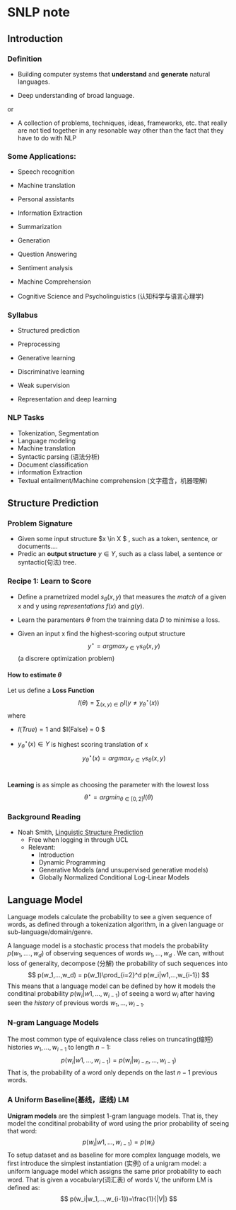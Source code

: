 # SNLP note

## Introduction

### Definition

- Building computer systems that **understand** and **generate** natural languages.

- Deep understanding of broad language.

or

- A collection of problems, techniques, ideas, frameworks, etc. that really are not tied together in any resonable way other than the fact that they have to do with NLP

### Some Applications:

- Speech recognition

- Machine translation

- Personal assistants

- Information Extraction

- Summarization

- Generation

- Question Answering

- Sentiment analysis

- Machine Comprehension

- Cognitive Science and Psycholinguistics (认知科学与语言心理学) 

### Syllabus

- Structured prediction

- Preprocessing

- Generative learning

- Discriminative learning

- Weak supervision

- Representation and deep learning

### NLP Tasks

- Tokenization, Segmentation
- Language modeling
- Machine translation
- Syntactic parsing (语法分析)
- Document classification
- information Extraction
- Textual entailment/Machine comprehension (文字蕴含，机器理解)

## Structure Prediction

### Problem Signature

- Given some input structure $x \in X $ , such as a token, sentence, or documents….
- Predic an **output structure** $y \in Y$, such as a class label, a sentence or syntactic(句法) tree.

### Recipe 1: Learn to Score

- Define a prametrized model $s_\theta (x,y)$ that measures the _match_ of a given x and y using _representations_ $f(x)$ and $g(y)$.

- Learn the paramenters $\theta$ from the trainning data $D$ to minimise a loss.

- Given an input x find the highest-scoring output structure
  $$
  y^\star = argmax_{y \in Y}s_\theta (x,y)
  $$
  (a discrere optimization problem)

#### How to estimate $\theta$

Let us define a **Loss Function**
$$
l(\theta) = \sum_{(x,y)\in D} I(y\neq y_\theta^\star(x))
$$
where

- $I(True) = 1$ and $I(False) = 0 $

- $y_\theta^\star(x)\in Y$ is highest scoring translation of x
  $$
  y^\star _\theta(x) = argmax_{y \in Y}s_\theta (x,y)
  $$
  ​

**Learning** is as simple as choosing the parameter with the lowest loss
$$
\theta^\star = argmin_{\theta \in [0,2]}l(\theta)
$$

### Background Reading

* Noah Smith, [Linguistic Structure Prediction](http://www.cs.cmu.edu/~nasmith/LSP/)
    * Free when logging in through UCL 
    * Relevant: 
        * Introduction
        * Dynamic Programming 
        * Generative Models (and unsupervised generative models)
        * Globally Normalized Conditional Log-Linear Models  


## Language Model

Language models calculate the probability to see a given sequence of words, as defined through a tokenization algorithm, in a given language or sub-language/domain/genre.

A language model is a stochastic process that models the probability $p(w_1,….,w_d)$ of observing sequences of words $w_1,…,w_d$ . We can, without loss of generality, decompose (分解) the probability of such sequences into
$$
p(w_1,...,w_d) = p(w_1)\prod_{i=2}^d p(w_i|w1,...,w_{i-1})
$$
This means that a language model can be defined by how it models the conditinal probability  $p(w_i|w1,...,w_{i-1})$ of seeing a word $w_i$ after having seen the *history* of previous words $w_1,…,w_{i-1}$.

### N-gram Language Models

The most common type of equivalence class relies on truncating(缩短) histories $w_1,…,w_{i-1}$ to length $n-1$:
$$
p(w_i|w1,...,w_{i-1}) = p(w_i|w_{i-n},...,w_{i-1})
$$
That is, the probability of a word only depends on the last $n-1$ previous words. 

### A Uniform Baseline(基线，底线) LM

**Unigram models** are the simplest 1-gram language models. That is, they model the conditinal probability of word using the prior probability of seeing that word:
$$
p(w_i|w1,...,w_{i-1})=p(w_i)
$$
To setup dataset and as baseline for more complex language models, we first introduce the simplest instantiation (实例) of a unigram model: a uniform language model which assigns the same prior probability to each word. That is given a vocabulary(词汇表) of words V, the uniform LM is defined as:
$$
p(w_i|w_1,...,w_{i-1})=\frac{1}{|V|}
$$


